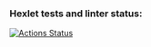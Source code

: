 ### Hexlet tests and linter status:
[![Actions Status](https://github.com/artreikan/typescript-developer-project-81/actions/workflows/hexlet-check.yml/badge.svg)](https://github.com/artreikan/typescript-developer-project-81/actions)